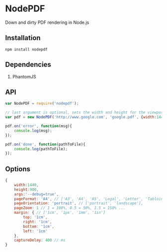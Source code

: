 # NodePDF

Down and dirty PDF rendering in Node.js

## Installation

````
npm install nodepdf
````

## Dependencies

1. PhantomJS

## API

```` javascript
var NodePDF = require('nodepdf');

// last argument is optional, sets the width and height for the viewport to render the pdf from. (see additional options)
var pdf = new NodePDF('http://www.google.com', 'google.pdf', {width:1440, height:900, args:'--debug=true'});

pdf.on('error', function(msg){
	console.log(msg);
});

pdf.on('done', function(pathToFile){
	console.log(pathToFile);
});

````

## Options
```` javascript
{
	width:1440,
	height:900,
	args:'--debug=true',
	pageFormat: 'A4', // ['A3', 'A4', 'A5', 'Legal', 'Letter', 'Tabloid']
	pageOrientation: 'portrait', // ['portrait', 'landscape'],
	pageZoom: 1 // 1 = 100%, 0.5 = 50%, 1.5 = 150% ...
	margin: { // ['1cm', '1px', '1mm', '1in']
		top: '1cm',
		right: '1cm',
		bottom: '1cm',
		left: '1cm'
	},
	captureDelay: 400 // ms
}
````